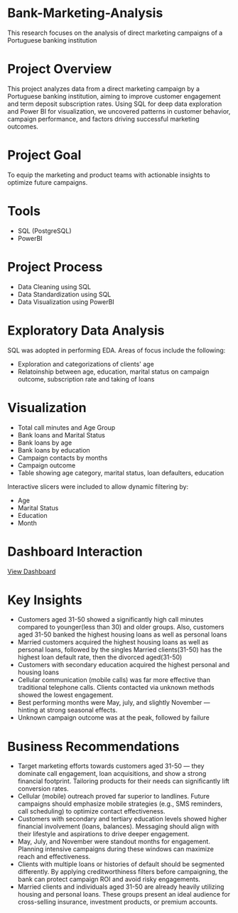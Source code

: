 # Bank-Marketing-Analysis
This research focuses on the analysis of direct marketing campaigns of a Portuguese banking institution

# Project Overview
This project analyzes data from a direct marketing campaign by a Portuguese banking institution, aiming to improve customer engagement and term deposit subscription rates.
Using SQL for deep data exploration and Power BI for visualization, we uncovered patterns in customer behavior, campaign performance, and factors driving successful marketing outcomes.

# Project Goal
To equip the marketing and product teams with actionable insights to optimize future campaigns.

# Tools
* SQL (PostgreSQL)
* PowerBI

# Project Process
* Data Cleaning using SQL
* Data Standardization using SQL
* Data Visualization using PowerBI

# Exploratory Data Analysis
SQL was adopted in performing EDA. Areas of focus include the following:
* Exploration and categorizations of clients' age
* Relatoinship between age, education, marital status on campaign outcome, subscription rate and taking of loans

# Visualization
*	Total call minutes and Age Group
*	Bank loans and Marital Status 
* Bank loans by age
*	Bank loans by education
*	Campaign contacts by months
*	Campaign outcome
*	Table showing age category, marital status, loan defaulters, education

Interactive slicers were included to allow dynamic filtering by:
*	Age
*	Marital Status
*	Education
*	Month

# Dashboard Interaction
<a href = "https://github.com/Sollymot/Bank-Marketing-Analysis/blob/main/image.png">View Dashboard</a>

# Key Insights
* Customers aged 31-50 showed a significantly high call minutes compared to younger(less than 30) and older groups. Also, customers aged 31-50 banked the highest housing loans as well as personal loans
*	Married customers acquired the highest housing loans as well as personal loans, followed by the singles Married clients(31-50) has the highest loan default rate, then the divorced aged(31-50)
*	Customers with secondary education acquired the highest personal and housing loans
* Cellular communication (mobile calls) was far more effective than traditional telephone calls. Clients contacted via unknown methods showed the lowest engagement.
*	Best performing months were May, july, and slightly November — hinting at strong seasonal effects.
*	Unknown campaign outcome was at the peak, followed by failure

# Business Recommendations
* Target marketing efforts towards customers aged 31-50 — they dominate call engagement, loan acquisitions, and show a strong financial footprint. Tailoring products for their needs can significantly lift conversion rates.
* Cellular (mobile) outreach proved far superior to landlines. Future campaigns should emphasize mobile strategies (e.g., SMS reminders, call scheduling) to optimize contact effectiveness.
* Customers with secondary and tertiary education levels showed higher financial involvement (loans, balances). Messaging should align with their lifestyle and aspirations to drive deeper engagement.
* May, July, and November were standout months for engagement. Planning intensive campaigns during these windows can maximize reach and effectiveness.
* Clients with multiple loans or histories of default should be segmented differently. By applying creditworthiness filters before campaigning, the bank can protect campaign ROI and avoid risky engagements.
* Married clients and individuals aged 31-50 are already heavily utilizing housing and personal loans. These groups present an ideal audience for cross-selling insurance, investment products, or premium accounts.

